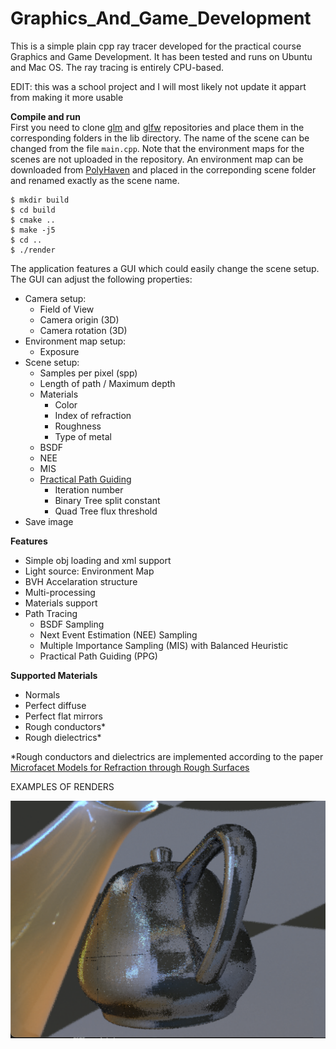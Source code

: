 # Graphics_And_Game_Development

This is a simple plain cpp ray tracer developed for the practical course Graphics and Game Development. It has been tested and runs on Ubuntu and Mac OS. The ray tracing is entirely CPU-based.

EDIT: this was a school project and I will most likely not update it appart from making it more usable

**Compile and run**  
First you need to clone [glm](https://github.com/g-truc/glm) and [glfw](https://github.com/glfw/glfw) repositories and place them in the corresponding folders in the lib directory. The name of the scene can be changed from the file ```main.cpp```. Note that the environment maps for the scenes are not uploaded in the repository. An environment map can be downloaded from [PolyHaven](https://polyhaven.com/hdris) and placed in the correponding scene folder and renamed exactly as the scene name.

```
$ mkdir build
$ cd build
$ cmake ..
$ make -j5
$ cd ..
$ ./render
```
The application features a GUI which could easily change the scene setup. The GUI can adjust the following properties:
 - Camera setup:
	- Field of View
	- Camera origin (3D)
	- Camera rotation (3D)
 - Environment map setup:
	- Exposure
 - Scene setup:
	- Samples per pixel (spp)
	- Length of path / Maximum depth
	- Materials
		- Color
		- Index of refraction
		- Roughness
		- Type of metal
	- BSDF
	- NEE 
	- MIS
	- [Practical Path Guiding](https://studios.disneyresearch.com/wp-content/uploads/2019/03/Practical-Path-Guiding-for-Efficient-Light-Transport-Simulation.pdf)
		- Iteration number
		- Binary Tree split constant
		- Quad Tree flux threshold
 - Save image

**Features** 
- Simple obj loading and xml support
- Light source: Environment Map
- BVH Accelaration structure
- Multi-processing
- Materials support
- Path Tracing
	- BSDF Sampling
	- Next Event Estimation (NEE) Sampling 
	- Multiple Importance Sampling (MIS) with Balanced Heuristic
	- Practical Path Guiding (PPG)

**Supported Materials**
- Normals
- Perfect diffuse
- Perfect flat mirrors
- Rough conductors*
- Rough dielectrics*

*Rough conductors and dielectrics are implemented according to the paper [Microfacet Models for Refraction through Rough Surfaces](https://www.cs.cornell.edu/~srm/publications/EGSR07-btdf.pdf)

EXAMPLES OF RENDERS

![Exemple of render](https://github.com/yrouxel/Cpp_Raytracer/blob/main/images/silver_teapot.png?raw=true)
